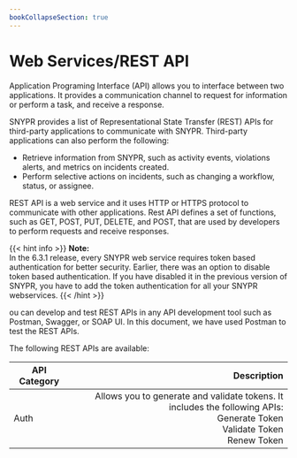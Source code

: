 ```yaml
---
bookCollapseSection: true
---
```


# Web Services/REST API
Application Programing Interface (API) allows you to interface between two applications. It provides a communication channel to request for information or perform a task, and receive a response.

SNYPR provides a list of Representational State Transfer (REST) APIs for third-party applications to communicate with SNYPR. Third-party applications can also perform the following:

* Retrieve information from SNYPR, such as activity events, violations alerts, and metrics on incidents created.
* Perform selective actions on incidents, such as changing a workflow, status, or assignee.

REST API is a web service and it uses HTTP or HTTPS protocol to communicate with other applications. Rest API defines a set of functions, such as GET, POST, PUT, DELETE, and POST, that are used by developers to perform requests and receive responses.


{{< hint info >}}
**Note:**  
In the 6.3.1 release, every SNYPR web service requires token based authentication for better security. Earlier, there was an option to disable token based authentication. If you have disabled it in the previous version of SNYPR, you have to add the token authentication for all your SNYPR webservices.
{{< /hint >}}

ou can develop and test REST APIs in any API development tool such as Postman, Swagger, or SOAP UI. In this document, we have used Postman to test the REST APIs.

The following REST APIs are available:

| API Category | Description |
| ------------ | ----------: |
| Auth         | Allows you to generate and validate tokens. It includes the following APIs: <br/> Generate Token <br/> Validate Token <br/> Renew Token |